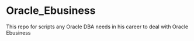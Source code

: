# Oracle_Ebusiness
This repo for scripts any Oracle DBA needs in his career to deal with Oracle Ebusiness
